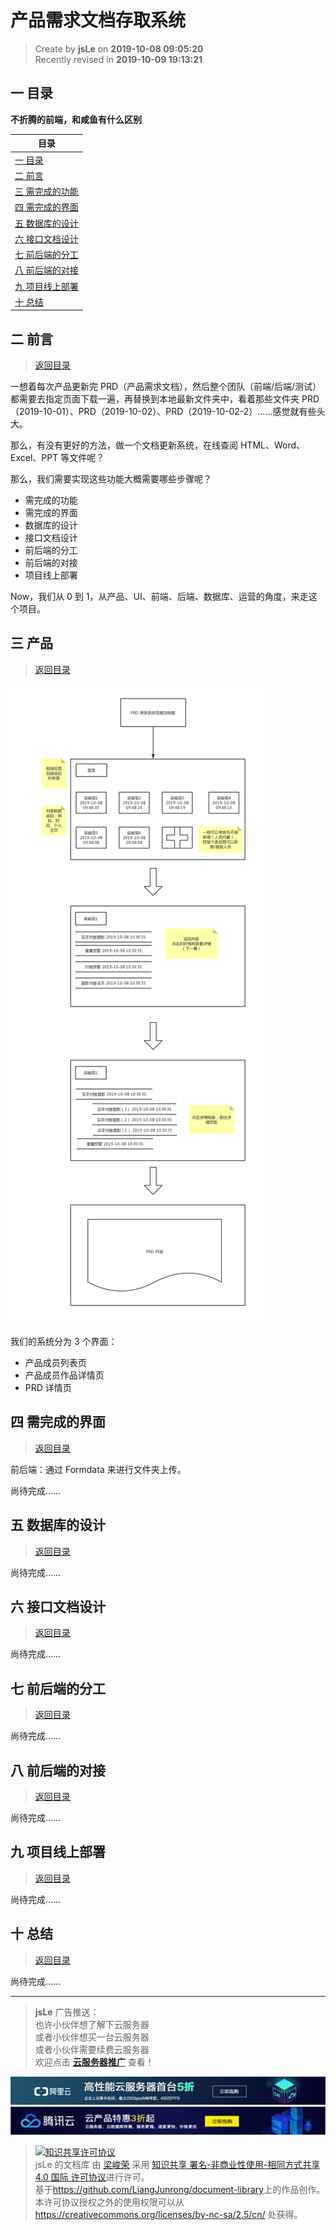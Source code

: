产品需求文档存取系统
===

> Create by **jsLe** on **2019-10-08 09:05:20**  
> Recently revised in **2019-10-09 19:13:21**

## <a name="chapter-one" id="chapter-one">一 目录</a>

**不折腾的前端，和咸鱼有什么区别**

| 目录 |
| --- | 
| [一 目录](#chapter-one) | 
| <a name="catalog-chapter-two" id="catalog-chapter-two"></a>[二 前言](#chapter-two) |
| <a name="catalog-chapter-three" id="catalog-chapter-three"></a>[三 需完成的功能](#chapter-three) |
| <a name="catalog-chapter-four" id="catalog-chapter-four"></a>[四 需完成的界面](#chapter-four) |
| <a name="catalog-chapter-five" id="catalog-chapter-five"></a>[五 数据库的设计](#chapter-five) |
| <a name="catalog-chapter-six" id="catalog-chapter-six"></a>[六 接口文档设计](#chapter-six) |
| <a name="catalog-chapter-seven" id="catalog-chapter-seven"></a>[七 前后端的分工](#chapter-seven) |
| <a name="catalog-chapter-eight" id="catalog-chapter-eight"></a>[八 前后端的对接](#chapter-eight) |
| <a name="catalog-chapter-night" id="catalog-chapter-night"></a>[九 项目线上部署](#chapter-night) |
| <a name="catalog-chapter-ten" id="catalog-chapter-ten"></a>[十 总结](#chapter-ten) |

## <a name="chapter-two" id="chapter-two">二 前言</a>

> [返回目录](#chapter-one)

一想着每次产品更新完 PRD（产品需求文档），然后整个团队（前端/后端/测试）都需要去指定页面下载一遍，再替换到本地最新文件夹中，看着那些文件夹 PRD（2019-10-01）、PRD（2019-10-02）、PRD（2019-10-02-2）……感觉就有些头大。

那么，有没有更好的方法，做一个文档更新系统，在线查阅 HTML、Word、Excel、PPT 等文件呢？

那么，我们需要实现这些功能大概需要哪些步骤呢？

* 需完成的功能
* 需完成的界面
* 数据库的设计
* 接口文档设计
* 前后端的分工
* 前后端的对接
* 项目线上部署

Now，我们从 0 到 1，从产品、UI、前端、后端、数据库、运营的角度，来走这个项目。

## <a name="chapter-three" id="chapter-three">三 产品</a>

> [返回目录](#chapter-one)

![图](../../public-repertory/img/other-PRD-update-system-1.png)

我们的系统分为 3 个界面：

* 产品成员列表页
* 产品成员作品详情页
* PRD 详情页

## <a name="chapter-four" id="chapter-four">四 需完成的界面</a>

> [返回目录](#chapter-one)

前后端：通过 Formdata 来进行文件夹上传。

尚待完成……

## <a name="chapter-five" id="chapter-five">五 数据库的设计</a>

> [返回目录](#chapter-one)

尚待完成……

## <a name="chapter-six" id="chapter-six">六 接口文档设计</a>

> [返回目录](#chapter-one)

尚待完成……

## <a name="chapter-seven" id="chapter-seven">七 前后端的分工</a>

> [返回目录](#chapter-one)

尚待完成……

## <a name="chapter-eight" id="chapter-eight">八 前后端的对接</a>

> [返回目录](#chapter-one)

尚待完成……

## <a name="chapter-night" id="chapter-night">九 项目线上部署</a>

> [返回目录](#chapter-one)

尚待完成……

## <a name="chapter-ten" id="chapter-ten">十 总结</a>

> [返回目录](#chapter-one)

尚待完成……

---

> **jsLe** 广告推送：  
> 也许小伙伴想了解下云服务器  
> 或者小伙伴想买一台云服务器  
> 或者小伙伴需要续费云服务器  
> 欢迎点击 **[云服务器推广](https://github.com/LiangJunrong/document-library/blob/master/other-library/Monologue/%E7%A8%B3%E9%A3%9F%E8%89%B0%E9%9A%BE.md)** 查看！

[![图](../../public-repertory/img/z-small-seek-ali-3.jpg)](https://promotion.aliyun.com/ntms/act/qwbk.html?userCode=w7hismrh)
[![图](../../public-repertory/img/z-small-seek-tencent-2.jpg)](https://cloud.tencent.com/redirect.php?redirect=1014&cps_key=49f647c99fce1a9f0b4e1eeb1be484c9&from=console)

> <a rel="license" href="http://creativecommons.org/licenses/by-nc-sa/4.0/"><img alt="知识共享许可协议" style="border-width:0" src="https://i.creativecommons.org/l/by-nc-sa/4.0/88x31.png" /></a><br /><span xmlns:dct="http://purl.org/dc/terms/" property="dct:title">jsLe 的文档库</span> 由 <a xmlns:cc="http://creativecommons.org/ns#" href="https://github.com/LiangJunrong/document-library" property="cc:attributionName" rel="cc:attributionURL">梁峻荣</a> 采用 <a rel="license" href="http://creativecommons.org/licenses/by-nc-sa/4.0/">知识共享 署名-非商业性使用-相同方式共享 4.0 国际 许可协议</a>进行许可。<br />基于<a xmlns:dct="http://purl.org/dc/terms/" href="https://github.com/LiangJunrong/document-library" rel="dct:source">https://github.com/LiangJunrong/document-library</a>上的作品创作。<br />本许可协议授权之外的使用权限可以从 <a xmlns:cc="http://creativecommons.org/ns#" href="https://creativecommons.org/licenses/by-nc-sa/2.5/cn/" rel="cc:morePermissions">https://creativecommons.org/licenses/by-nc-sa/2.5/cn/</a> 处获得。